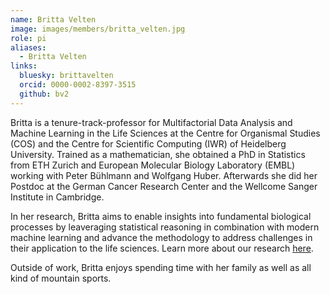 ```yaml
---
name: Britta Velten
image: images/members/britta_velten.jpg
role: pi
aliases:
  - Britta Velten
links:
  bluesky: brittavelten
  orcid: 0000-0002-8397-3515
  github: bv2
---
```


Britta is a tenure-track-professor for Multifactorial Data Analysis and Machine Learning in the Life Sciences at the Centre for Organismal Studies (COS) and the Centre for Scientific Computing (IWR) of Heidelberg University. Trained as a mathematician, she obtained a PhD in Statistics from ETH Zurich and European Molecular Biology Laboratory (EMBL) working with Peter Bühlmann and Wolfgang Huber. Afterwards she did her Postdoc at the German Cancer Research Center and the Wellcome Sanger Institute in Cambridge. 

In her research, Britta aims to enable insights into fundamental biological processes by leaveraging statistical reasoning in combination with modern machine learning and advance the methodology to address challenges in their application to the life sciences. Learn more about our research [here](https://velten-group.org/research/). 

Outside of work, Britta enjoys spending time with her family as well as all kind of mountain sports.
